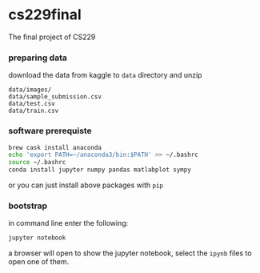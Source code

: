 # cs229final
The final project of CS229

### preparing data
download the data from kaggle to `data` directory and unzip
```
data/images/
data/sample_submission.csv
data/test.csv
data/train.csv
```

### software prerequiste
```bash
brew cask install anaconda
echo 'export PATH=~/anaconda3/bin:$PATH' >> ~/.bashrc
source ~/.bashrc
conda install jupyter numpy pandas matlabplot sympy
```
or you can just install above packages with `pip`

### bootstrap
in command line enter the following:
```bash
jupyter notebook
```
a browser will open to show the jupyter notebook, select the `ipynb` files to open one of them.

